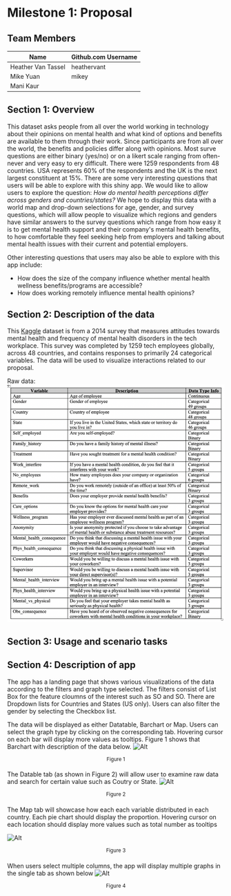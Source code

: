 # Milestone 1: Proposal

## Team Members  
| Name | Github.com Username |
|----- | ------------------- |
| Heather  Van Tassel | heathervant |
| Mike Yuan | mikey |  
| Mani Kaur |   |

  

## Section 1: Overview
This dataset asks people from all over the world working in technology about their opinions on mental health and what kind of options and benefits are available to them through their work. Since participants are from all over the world, the benefits and policies differ along with opinions. Most surve questions are either binary (yes/no) or on a likert scale ranging from often-never and very easy to ery difficult. There were 1259 respondents from 48 countries. USA represents 60% of the respondents and the UK is the next largest constituent at 15%. There are some very interesting questions that users will be able to explore with this shiny app. We would like to allow users to explore the question: *How do mental health perceptions differ across genders and countries/states?* We hope to display this data with a world map and drop-down selections for age, gender, and survey questions, which will allow people to visualize which regions and genders have similar answers to the survey questions which range from how easy it is to get mental health support and their company's mental health benefits, to how comfortable they feel seeking help from employers and talking about mental health issues with their current and potential employers.

Other interesting questions that users may also be able to explore with this app include:
- How does the size of the company influence whether mental health wellness benefits/programs are accessible? 
- How does working remotely influence mental health opinions? 

## Section 2: Description of the data
This [Kaggle](https://www.kaggle.com/osmi/mental-health-in-tech-survey/home) dataset is from a 2014 survey that measures attitudes towards mental health and frequency of mental health disorders in the tech workplace. This survey was completed by 1259 tech employees globally, across 48 countries, and contains responses to primarily 24 categorical variables. The data will be used to visualize interactions related to our proposal.

Raw data:  
![Raw Data](img/raw_data_table.png)

## Section 3: Usage and scenario tasks


## Section 4: Description of app

The app has a landing page that shows various visualizations of the data according to the filters and graph type selected. The filters consist of List Box for the feature cloumns of the interest such as SO and SO. There are Dropdown lists for Countries and States (US only). Users can also filter the gender by selecting the Checkbox list.

The data will be displayed as either Datatable, Barchart or Map. Users can select the graph type by clicking on the corresponding tab. Hovering cursor on each bar will display more values as tooltips. Figure 1 shows that Barchart with description of the data below.
![Alt](img/markup_bar.png)

<div align="center"><sup>Figure 1</sup></div>

The Datable tab (as shown in Figure 2) will allow user to examine raw data and search for certain value such as Coutry or State.
![Alt](img/markup_datatable.png)

<div align="center"><sup>Figure 2</sup></div>

The Map tab will showcase how each each variable distributed in each country. Each pie chart should display the proportion. Hovering cursor on each location should display more values such as total number as tooltips

![Alt](img/markup_map.png)

<div align="center"><sup>Figure 3</sup></div>

When users select multiple columns, the app will display multiple graphs in the single tab as shown below
![Alt](img/markup_multi.png)

<div align="center"><sup>Figure 4</sup></div>
